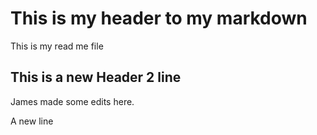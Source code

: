 # This is my header to my markdown

This is my read me file


## This is a new Header 2 line


James made some edits here.

A new line
